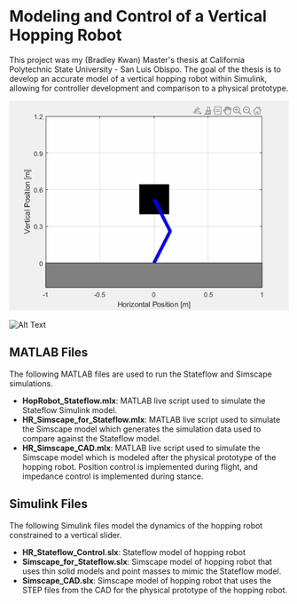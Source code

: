 # Modeling and Control of a Vertical Hopping Robot
This project was my (Bradley Kwan) Master's thesis at California Polytechnic State University - San Luis Obispo. 
The goal of the thesis is to develop an accurate model of a vertical hopping robot within Simulink, allowing for controller development and comparison to a physical prototype.

![Alt Text](hopping_robot.gif)

![Alt Text](CAD.gif)

## MATLAB Files
The following MATLAB files are used to run the Stateflow and Simscape simulations.

- **HopRobot_Stateflow.mlx**: MATLAB live script used to simulate the Stateflow Simulink model. 
- **HR_Simscape_for_Stateflow.mlx**: MATLAB live script used to simulate the Simscape model which generates the simulation data used to compare against the Stateflow model.
- **HR_Simscape_CAD.mlx**: MATLAB live script used to simulate the Simscape model which is modeled after the physical prototype of the hopping robot. Position control is implemented during flight, and impedance control is implemented during stance.

## Simulink Files
The following Simulink files model the dynamics of the hopping robot constrained to a vertical slider.

- **HR_Stateflow_Control.slx**: Stateflow model of hopping robot
- **Simscape_for_Stateflow.slx**: Simscape model of hopping robot that uses thin solid models and point masses to mimic the Stateflow model.
- **Simscape_CAD.slx**: Simscape model of hopping robot that uses the STEP files from the CAD for the physical prototype of the hopping robot. 